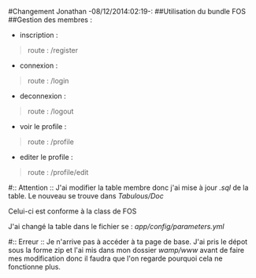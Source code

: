 #Changement Jonathan -08/12/2014:02:19-:
##Utilisation du bundle FOS
##Gestion des membres :
* inscription :

>route : /register
* connexion : 

>route : /login
* deconnexion :

>route : /logout
* voir le profile :

>route : /profile
* editer le profile :

>route : /profile/edit

#:: Attention ::
J'ai modifier la table membre donc j'ai mise à jour *.sql* de la table. 
Le nouveau se trouve dans *Tabulous/Doc*

Celui-ci est conforme à la class de FOS

J'ai changé la table dans le fichier se : *app/config/parameters.yml*

#:: Erreur ::
Je n'arrive pas à accéder à ta page de base.
J'ai pris le dépot sous la forme zip et l'ai mis dans mon dossier *wamp/www* avant de faire mes modification donc il faudra que l'on regarde pourquoi cela ne fonctionne plus.